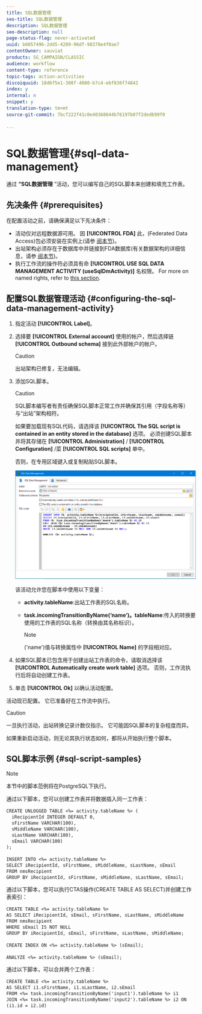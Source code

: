 ```yaml
---
title: SQL数据管理
seo-title: SQL数据管理
description: SQL数据管理
seo-description: null
page-status-flag: never-activated
uuid: b6057496-2dd5-4289-96df-98378e4f0ae7
contentOwner: sauviat
products: SG_CAMPAIGN/CLASSIC
audience: workflow
content-type: reference
topic-tags: action-activities
discoiquuid: 18d6f5e1-308f-4080-b7c4-ebf836f74842
index: y
internal: n
snippet: y
translation-type: tm+mt
source-git-commit: 7bcf222f41c0e40368644b76197b07f2ded699f0

---
```



# SQL数据管理{#sql-data-management}

通过 **“SQL数据管理** ”活动，您可以编写自己的SQL脚本来创建和填充工作表。

## 先决条件 {#prerequisites}

在配置活动之前，请确保满足以下先决条件：

* 活动仅对远程数据源可用。 因 **[!UICONTROL FDA]** 此，(Federated Data Access)包必须安装在实例上(请参 [阅本节](../../platform/using/about-fda.md))。
* 出站架构必须存在于数据库中并链接到FDA数据库(有关数据架构的详细信息，请参 [阅本节](../../configuration/using/about-schema-reference.md))。
* 执行工作流的操作符必须具有命 **[!UICONTROL USE SQL DATA MANAGEMENT ACTIVITY (useSqlDmActivity)]** 名权限。 For more on named rights, refer to [this section](../../platform/using/access-management.md#named-rights).

## 配置SQL数据管理活动 {#configuring-the-sql-data-management-activity}

1. 指定活动 **[!UICONTROL Label]**。
1. 选择要 **[!UICONTROL External account]** 使用的帐户，然后选择链 **[!UICONTROL Outbound schema]** 接到此外部帐户的帐户。

   >[!CAUTION]
   >
   >出站架构已修复，无法编辑。

1. 添加SQL脚本。

   >[!CAUTION]
   >
   >SQL脚本编写者有责任确保SQL脚本正常工作并确保其引用（字段名称等）与“出站”架构相符。

   如果要加载现有SQL代码，请选择该 **[!UICONTROL The SQL script is contained in an entity stored in the database]** 选项。 必须创建SQL脚本并将其存储在 **[!UICONTROL Administration]** / **[!UICONTROL Configuration]** /菜 **[!UICONTROL SQL scripts]** 单中。

   否则，在专用区域键入或复制粘贴SQL脚本。

   ![](assets/sql_datamanagement.png)

   该活动允许您在脚本中使用以下变量：

   * **activity.tableName**:出站工作表的SQL名称。
   * **task.incomingTransitionByName(‘name’)。tableName**:传入的转换要使用的工作表的SQL名称（转换由其名称标识）。

      >[!NOTE]
      >
      >(&#39;name&#39;)值与转换属性中 **[!UICONTROL Name]** 的字段相对应。

1. 如果SQL脚本已包含用于创建出站工作表的命令，请取消选择该 **[!UICONTROL Automatically create work table]** 选项。 否则，工作流执行后将自动创建工作表。
1. 单击 **[!UICONTROL Ok]** 以确认活动配置。

活动现已配置。 它已准备好在工作流中执行。

>[!CAUTION]
>
>一旦执行活动，出站转换记录计数仅指示。 它可能因SQL脚本的复杂程度而异。
>  
>如果重新启动活动，则无论其执行状态如何，都将从开始执行整个脚本。

## SQL脚本示例 {#sql-script-samples}

>[!NOTE]
>
>本节中的脚本范例将在PostgreSQL下执行。

通过以下脚本，您可以创建工作表并将数据插入同一工作表：

```
CREATE UNLOGGED TABLE <%= activity.tableName %> (
  iRecipientId INTEGER DEFAULT 0,
  sFirstName VARCHAR(100),
  sMiddleName VARCHAR(100),
  sLastName VARCHAR(100),
  sEmail VARCHAR(100)
);

INSERT INTO <%= activity.tableName %>
SELECT iRecipientId, sFirstName, sMiddleName, sLastName, sEmail
FROM nmsRecipient
GROUP BY iRecipientId, sFirstName, sMiddleName, sLastName, sEmail;
```

通过以下脚本，您可以执行CTAS操作(CREATE TABLE AS SELECT)并创建工作表索引：

```
CREATE TABLE <%= activity.tableName %>
AS SELECT iRecipientId, sEmail, sFirstName, sLastName, sMiddleName
FROM nmsRecipient
WHERE sEmail IS NOT NULL
GROUP BY iRecipientId, sEmail, sFirstName, sLastName, sMiddleName;

CREATE INDEX ON <%= activity.tableName %> (sEmail);

ANALYZE <%= activity.tableName %> (sEmail);
```

通过以下脚本，可以合并两个工作表：

```
CREATE TABLE <%= activity.tableName %>
AS SELECT i1.sFirstName, i1.sLastName, i2.sEmail
FROM <%= task.incomingTransitionByName('input1').tableName %> i1
JOIN <%= task.incomingTransitionByName('input2').tableName %> i2 ON (i1.id = i2.id)
```

